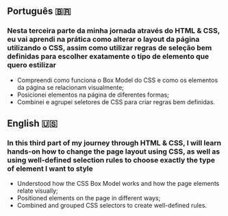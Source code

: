 ## Português 🇧🇷

### Nesta terceira parte da minha jornada através do HTML & CSS, eu vai aprendi na prática como alterar o layout da página utilizando o CSS, assim como utilizar regras de seleção bem definidas para escolher exatamente o tipo de elemento que quero estilizar

- Compreendi como funciona o Box Model do CSS e como os elementos da página se relacionam visualmente;
- Posicionei elementos na página de diferentes formas;
- Combinei e agrupei seletores de CSS para criar regras bem definidas.

## English 🇺🇸

### In this third part of my journey through HTML & CSS, I will learn hands-on how to change the page layout using CSS, as well as using well-defined selection rules to choose exactly the type of element I want to style

- Understood how the CSS Box Model works and how the page elements relate visually;
- Positioned elements on the page in different ways;
- Combined and grouped CSS selectors to create well-defined rules.
